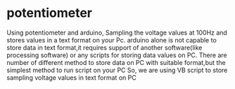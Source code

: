 # potentiometer
Using potentiometer and arduino, Sampling the voltage values at 100Hz and stores values in a text format on your Pc.
arduino alone is not capable to store data in text format,it requires support of another software(like processing software) or any scripts for storing data values on PC.
There are number of different method to store data on PC with suitable format,but the simplest method to run script on your PC 
So, we are using VB script to store sampling voltage values in text format on PC

